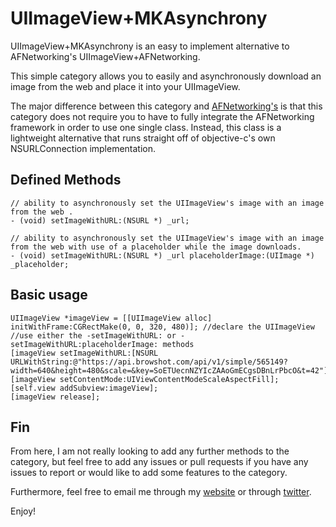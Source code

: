 # UIImageView+MKAsynchrony

UIImageView+MKAsynchrony is an easy to implement alternative to AFNetworking's UIImageView+AFNetworking. 

This simple category allows you to easily and asynchronously download an image from the web and place it into your UIImageView.

The major difference between this category and [AFNetworking's](https://github.com/AFNetworking/AFNetworking/blob/master/AFNetworking/UIImageView%2BAFNetworking.h) is that this category does not require you to have to fully integrate the AFNetworking framework in order to use one single class. Instead, this class is a lightweight alternative that runs straight off of objective-c's own NSURLConnection implementation.

## Defined Methods

    // ability to asynchronously set the UIImageView's image with an image from the web .
    - (void) setImageWithURL:(NSURL *) _url;            

	// ability to asynchronously set the UIImageView's image with an image from the web with use of a placeholder while the image downloads.
    - (void) setImageWithURL:(NSURL *) _url placeholderImage:(UIImage *) _placeholder;

## Basic usage

    UIImageView *imageView = [[UIImageView alloc] initWithFrame:CGRectMake(0, 0, 320, 480)]; //declare the UIImageView
    //use either the -setImageWithURL: or -setImageWithURL:placeholderImage: methods
    [imageView setImageWithURL:[NSURL URLWithString:@"https://api.browshot.com/api/v1/simple/565149?width=640&height=480&scale=&key=SoETUecnNZYIcZAAoGmECgsDBnLrPbcO&t=42"]];
    [imageView setContentMode:UIViewContentModeScaleAspectFill];
    [self.view addSubview:imageView];
    [imageView release];
    
## Fin

From here, I am not really looking to add any further methods to the category, but feel free to add any issues or pull requests if you have any issues to report or would like to add some features to the category.

Furthermore, feel free to email me through my [website](http://maxk.me) or through [twitter](http://twitter.com/_max_k).

Enjoy!